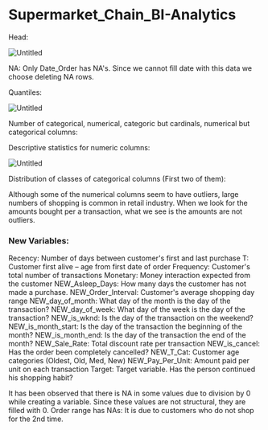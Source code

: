 # Supermarket_Chain_BI-Analytics

Head:

![Untitled](https://s3-us-west-2.amazonaws.com/secure.notion-static.com/3f42d1f9-c974-432b-9fcb-a4bf7d64697d/Untitled.png)

NA: Only Date_Order has NA's. Since we cannot fill date with this data we choose deleting NA rows.

Quantiles:

![Untitled](https://s3-us-west-2.amazonaws.com/secure.notion-static.com/4e8d45e1-aeeb-43d1-81bb-c9cf25964939/Untitled.png)

Number of categorical, numerical, categoric but cardinals, numerical but categorical columns:

Descriptive statistics for numeric columns:

![Untitled](https://s3-us-west-2.amazonaws.com/secure.notion-static.com/2fae5eae-cfc5-4f14-a984-fd2c545d09eb/Untitled.png)

Distribution of classes of categorical columns (First two of them):

Although some of the numerical columns seem to have outliers, large numbers of shopping is common in retail industry. When we look for the amounts bought per a transaction, what we see is the amounts are not outliers.

### New Variables:

Recency: Number of days between customer's first and last purchase
T: Customer first alive – age from first date of order
Frequency: Customer's total number of transactions
Monetary: Money interaction expected from the customer
NEW_Asleep_Days: How many days the customer has not made a purchase.
NEW_Order_Interval: Customer's average shopping day range
NEW_day_of_month: What day of the month is the day of the transaction?
NEW_day_of_week: What day of the week is the day of the transaction?
NEW_is_wknd: Is the day of the transaction on the weekend?
NEW_is_month_start: Is the day of the transaction the beginning of the month?
NEW_is_month_end: Is the day of the transaction the end of the month?
NEW_Sale_Rate: Total discount rate per transaction
NEW_is_cancel: Has the order been completely cancelled?
NEW_T_Cat: Customer age categories (Oldest, Old, Med, New)
NEW_Pay_Per_Unit: Amount paid per unit on each transaction
Target: Target variable. Has the person continued his shopping habit?

It has been observed that there is NA in some values due to division by 0 while creating a variable. Since these values are not structural, they are filled with 0. 
Order range has NAs: It is due to customers who do not shop for the 2nd time.

